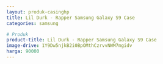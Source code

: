 ```yaml
---
layout: produk-casinghp
title: Lil Durk - Rapper Samsung Galaxy S9 Case
categories: samsung

# Produk
product-title: Lil Durk - Rapper Samsung Galaxy S9 Case
image-drive: 1Y9Dw5njkB2i0BpOMthCzrvvNWM7mgidv
harga: 90000
---
```

